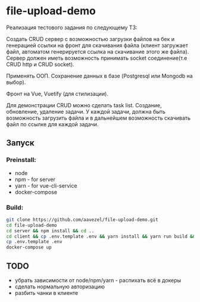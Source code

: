 # file-upload-demo

Реализация тестового задания по следующему ТЗ:

Создать CRUD сервер с возможностью загрузки файлов на бек и генерацией ссылки на фронт для скачивания файла (клиент загружает файл, автоматом генерируется ссылка на скачивание этого же файла). 
Сервер должен иметь возможность принимать socket соединение(т.е CRUD http и CRUD socket). 

Применять ООП. Сохранение данных в базе (Postgresql или Mongodb на выбор). 

Фронт на Vue, Vuetify (для стилизации). 

Для демонстрации CRUD можно сделать task list. Создание, обновление, удаление задачи. У каждой задачи, должна быть возможность загрузить файла и в дальнейшем возможность скачивать файл по ссылке для каждой задачи. 


## Запуск

### Preinstall:
* node
* npm - for server
* yarn - for vue-cli-service
* docker-compose

### Build:
``` bash
git clone https://github.com/aavezel/file-upload-demo.git
cd file-upload-demo
cd server && npm install && cd ..
cd client && cp .env.template .env && yarn install && yarn run build && cd ..
cp .env.template .env
docker-compose up
```


## TODO
- убрать зависимости от node/npm/yarn - распихать всё в докеры
- сделать нормальную авторизацию
- разбить чанки в клиенте
